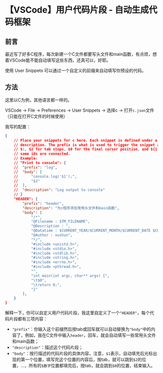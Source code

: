 # 【VSCode】用户代码片段 - 自动生成代码框架


## 前言
最近写了好多C程序，每次新建一个C文件都要写头文件和main函数，有点烦，想着VSCode能不能自动填写这些东西，还真可以，好耶。

使用 User Snippets 可以通过一个自定义的前缀来自动填写你预设的代码。

## 方法
这里以C为例，其他语言都一样的。

VSCode -> File -> Preferences -> User Snippets -> 选择c -> 打开`c.json`文件（只能在打开C文件的时候使用）

我写的配置：  
```json
{
	// Place your snippets for c here. Each snippet is defined under a snippet name and has a prefix, body and 
	// description. The prefix is what is used to trigger the snippet and the body will be expanded and inserted. Possible variables are:
	// $1, $2 for tab stops, $0 for the final cursor position, and ${1:label}, ${2:another} for placeholders. Placeholders with the 
	// same ids are connected.
	// Example:
	// "Print to console": {
	// 	"prefix": "log",
	// 	"body": [
	// 		"console.log('$1');",
	// 		"$2"
	// 	],
	// 	"description": "Log output to console"
	// }
	"HEADER": {
		"prefix": "header",
		"description": "为c程序添加常用头文件和main函数",
		"body": [
			"/*",
			"@Filename : $TM_FILENAME", 
			"@Description : ", 
			"@Datatime : $CURRENT_YEAR/$CURRENT_MONTH/$CURRENT_DATE $CURRENT_HOUR:$CURRENT_MINUTE:$CURRENT_SECOND", 
			"@Author : xushun", 
			"*/",
			"#include <unistd.h>",
			"#include <stdio.h>",
			"#include <stdlib.h>",
			"#include <string.h>",
			"#include <errno.h>",
			"#include <pthread.h>",
			"",
			"int main(int argc, char** argv) {",
			"\t$0",
			"\treturn 0;",
			"}"
		],
	}
}
```

解释一下，你可以自定义用户代码片段，我这里自定义了一个`"HEADER"`，每个代码片段都有三项内容：
- `"prefix"`：你输入这个前缀然后按tab或回车就可以自动替换为`"body"`中的内容了，例如，我在C文件中输入`header`，回车，就会自动填写一些常用头文件和main函数；
- `"description"`：描述这个代码片段；
- `"body"`：按行描述的代码片段的具体内容，注意，`$1`表示，自动填充后光标出现的第一个位置，填写完这个位置的内容后，按tab，就可以跳到`$2`的位置，...，所有的`$数字`位置都填完后，按tab，就会跳到`$0`的位置，结束输入。
